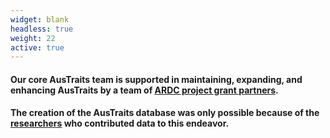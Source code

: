 ```yaml
---
widget: blank
headless: true
weight: 22
active: true
---
```

#### Our core AusTraits team is supported in maintaining, expanding, and enhancing AusTraits by a team of <ins>**[ARDC project grant partners](Team/)**</ins>.

#### The creation of the AusTraits database was only possible because of the <ins>**[researchers](https://doi.org/10.5281/zenodo.3568417)**</ins> who contributed data to this endeavor.  
